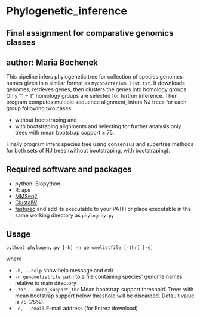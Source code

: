 # Phylogenetic_inference

## Final assignment for comparative genomics classes
## author: Maria Bochenek

This pipeline infers phylogenetic tree for collection of species genomes names given in a similar format as `Mycobacterium_list.txt`. It downloads genomes, retrieves genes, then clusters the genes into homology groups. Only "$1-1$" homology groups are selected for further inference. Then program computes multiple sequence alignment, infers NJ trees for each group following two cases: 
* without bootstraping and 
* with bootstraping alignments and selecting for further analysis only trees with mean bootstrap support $\geq$ 75.

Finally program infers species tree using consensus and supertree methods for both sets of NJ trees (without bootstraping, with bootstraping).

## Required software and packages

* python: Biopython
* R: ape
* [MMSeq2](https://github.com/soedinglab/MMseqs2)
* [ClustalW](http://www.clustal.org/clustal2/)
* [fasturec](http://bioputer.mimuw.edu.pl/gorecki/fasturec/) and add its executable to your PATH or place executable in the same working directory as `phylogeny.py`

## Usage
`python3 phylogeny.py [-h] -n genomelistfile [-thr] [-e]`

where
* `-h, --help` show help message and exit
* `-n genomelistfile path` to a file containing species' genome names relative to main directory
* `-thr, --mean_support_thr` Mean bootstrap support threshold. Trees with mean bootstrap support below threshold will be discarded. Default value is 75 (75%).
* `-e, --email` E-mail address (for Entrez download)

